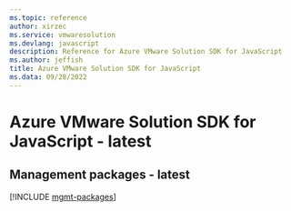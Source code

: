 ```yaml
---
ms.topic: reference
author: xirzec
ms.service: vmwaresolution
ms.devlang: javascript
description: Reference for Azure VMware Solution SDK for JavaScript
ms.author: jeffish
title: Azure VMware Solution SDK for JavaScript
ms.data: 09/28/2022
---
```

# Azure VMware Solution SDK for JavaScript - latest

## Management packages - latest
[!INCLUDE [mgmt-packages](vmware-solution-mgmt-index.md)]